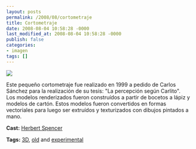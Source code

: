 ```yaml
---
layout: posts
permalink: /2008/08/cortometraje
title: Cortometraje
date: 2008-08-04 10:58:28 -0000
last_modified_at: 2008-08-04 10:58:28 -0000
publish: false
categories:
- imagen
tags: []
---
```

[![](http://b.vimeocdn.com/ts/591/085/59108571_200.jpg)](http://vimeo.com/1463858)

Este pequeño cortometraje fue realizado en 1999 a pedido de Carlos Sánchez para la realización de su tesis: "La percepción según Carlito".  
Los modelos renderizados fueron construídos a partir de bocetos a lápiz y modelos de cartón. Estos modelos fueron convertidos en formas vectoriales para luego ser extruídos y texturizados con dibujos pintados a mano.

**Cast:** [Herbert Spencer](http://vimeo.com/hspencer)

**Tags:** [3D](http://vimeo.com/tag:3d), [old](http://vimeo.com/tag:old) and [experimental](http://vimeo.com/tag:experimental)
